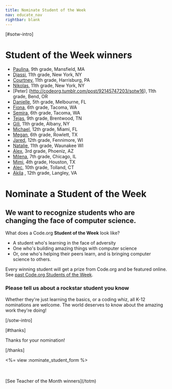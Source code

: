 ```yaml
---
title: Nominate Student of the Week
nav: educate_nav
rightbar: blank
---
```

[#sotw-intro]

# Student of the Week winners

- [Paulina](http://codeorg.tumblr.com/post/96102625248/sotw20), 9th grade, Mansfield, MA
- [Djassi](http://codeorg.tumblr.com/post/95389174313/sotw19), 11th grade, New York, NY
- [Courtney](http://codeorg.tumblr.com/post/94192118883/sotw18), 11th grade, Harrisburg, PA
- [Nikolas](http://codeorg.tumblr.com/post/92848143393/sotw17), 11th grade, New York, NY
- [Peter] (http://codeorg.tumblr.com/post/92145747203/sotw16), 11th grade, Bend, OR
- [Danielle](http://codeorg.tumblr.com/post/91469829263/sotw15), 5th grade, Melbourne, FL
- [Fiona](http://codeorg.tumblr.com/post/89385292873/sotw12), 6th grade, Tacoma, WA
- [Semira](http://codeorg.tumblr.com/post/90098194043/sotw14), 6th grade, Tacoma, WA
- [Tejas](http://codeorg.tumblr.com/post/88676547818/sotw12), 9th grade, Brentwood, TN
- [Gili](http://codeorg.tumblr.com/post/88006093183/sotw11), 11th grade, Albany, NY
- [Michael](http://codeorg.tumblr.com/post/85935883173/sotw9), 12th grade, Miami, FL
- [Megan](http://codeorg.tumblr.com/post/85245168653/sotw8), 6th grade, Rowlett, TX
- [Jared](http://codeorg.tumblr.com/post/84543970908/sotw7), 12th grade, Fennimore, WI
- [Natalie](http://codeorg.tumblr.com/post/83841380493/sotw6), 11th grade, Waunakee WI
- [Alex](http://codeorg.tumblr.com/post/83005221286/sotw5), 3rd grade, Phoeniz, AZ
- [Milena](http://codeorg.tumblr.com/post/82392567045/sotw4), 7th grade, Chicago, IL
- [Mimi](http://codeorg.tumblr.com/post/81593199113/sotw3), 4th grade, Houston, TX
- [Alec](http://codeorg.tumblr.com/post/80891043398/sotw2), 10th grade, Tolland, CT
- [Akila](http://codeorg.tumblr.com/post/80181911110/sotw1)
, 12th grade, Langley, VA

# Nominate a Student of the Week

## We want to recognize students who are changing the face of computer science.

What does a Code.org **Student of the Week** look like?

- A student who's learning in the face of adversity
- One who's building amazing things with computer science
- Or, one who's helping their peers learn, and is bringing computer science to others.

Every winning student will get a prize from Code.org and be featured online. See [past Code.org Students of the Week](http://codeorg.tumblr.com/tagged/sotw).

### Please tell us about a rockstar student you know
Whether they're just learning the basics, or a coding whiz, all K-12 nominations are welcome. The world deserves to know about the amazing work they're doing!

[/sotw-intro]

[#thanks]

Thanks for your nomination!

[/thanks]

<%= view :nominate_student_form %>

<br />
<br />
[See Teacher of the Month winners](/totm)
